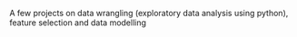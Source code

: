 A few projects on data wrangling (exploratory data analysis using python), feature selection and data modelling
